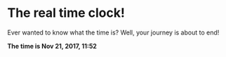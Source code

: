 # The real time clock!

Ever wanted to know what the time is? Well, your journey is about to end!

**The time is Nov 21, 2017, 11:52**